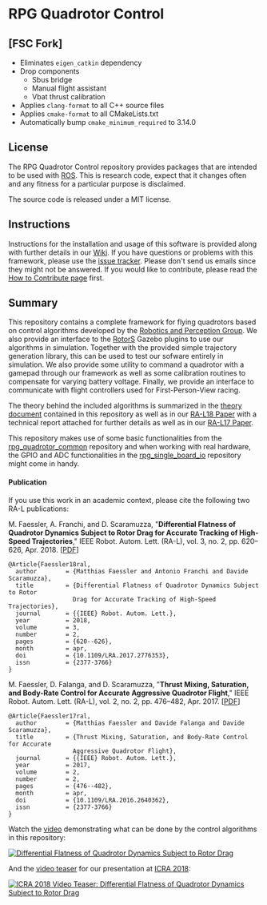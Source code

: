 # RPG Quadrotor Control

## [FSC Fork]

- Eliminates `eigen_catkin` dependency
- Drop components
  - Sbus bridge
  - Manual flight assistant
  - Vbat thrust calibration
- Applies `clang-format` to all C++ source files
- Applies `cmake-format` to all CMakeLists.txt
- Automatically bump `cmake_minimum_required` to 3.14.0

## License

The RPG Quadrotor Control repository provides packages that are intended to be used with [ROS](http://www.ros.org/).
This is research code, expect that it changes often and any fitness for a particular purpose is disclaimed.

The source code is released under a MIT license.

## Instructions

Instructions for the installation and usage of this software is provided along with further details in our [Wiki](https://github.com/uzh-rpg/rpg_quadrotor_control/wiki). If you have questions or problems with this framework, please use the [issue tracker](https://github.com/uzh-rpg/rpg_quadrotor_control/issues). Please don't send us emails since they might not be answered. If you would like to contribute, please read the [How to Contribute page](https://github.com/uzh-rpg/rpg_quadrotor_control/wiki/How-to-Contribute) first.

## Summary

This repository contains a complete framework for flying quadrotors based on control algorithms developed by the [Robotics and Perception Group](http://www.ifi.uzh.ch/en/rpg.html).
We also provide an interface to the [RotorS](https://github.com/ethz-asl/rotors_simulator) Gazebo plugins to use our algorithms in simulation.
Together with the provided simple trajectory generation library, this can be used to test our sofware entirely in simulation.
We also provide some utility to command a quadrotor with a gamepad through our framework as well as some calibration routines to compensate for varying battery voltage.
Finally, we provide an interface to communicate with flight controllers used for First-Person-View racing.

The theory behind the included algorithms is summarized in the [theory document](https://github.com/uzh-rpg/rpg_quadrotor_control/blob/master/documents/theory_and_math/theory_and_math.pdf) contained in this repository as well as in our [RA-L18 Paper](http://rpg.ifi.uzh.ch/docs/RAL18_Faessler.pdf) with a technical report attached for further details as well as in our [RA-L17 Paper](http://rpg.ifi.uzh.ch/docs/RAL17_Faessler.pdf).

This repository makes use of some basic functionalities from the [rpg_quadrotor_common](https://github.com/uzh-rpg/rpg_quadrotor_common) repository and when working with real hardware, the GPIO and ADC functionalities in the [rpg_single_board_io](https://github.com/uzh-rpg/rpg_single_board_io) repository might come in handy.

#### Publication

If you use this work in an academic context, please cite the following two RA-L publications:

M. Faessler, A. Franchi, and D. Scaramuzza, 
"**Differential Flatness of Quadrotor Dynamics Subject to Rotor Drag for Accurate Tracking of High-Speed Trajectories**,"
IEEE Robot. Autom. Lett. (RA-L), vol. 3, no. 2, pp. 620–626, Apr. 2018. [[PDF](http://rpg.ifi.uzh.ch/docs/RAL18_Faessler.pdf)]

    @Article{Faessler18ral,
      author        = {Matthias Faessler and Antonio Franchi and Davide Scaramuzza},
      title         = {Differential Flatness of Quadrotor Dynamics Subject to Rotor
                      Drag for Accurate Tracking of High-Speed Trajectories},
      journal       = {{IEEE} Robot. Autom. Lett.},
      year          = 2018,
      volume        = 3,
      number        = 2,
      pages         = {620--626},
      month         = apr,
      doi           = {10.1109/LRA.2017.2776353},
      issn          = {2377-3766}
    }
    
M. Faessler, D. Falanga, and D. Scaramuzza, 
"**Thrust Mixing, Saturation, and Body-Rate Control for Accurate Aggressive Quadrotor Flight**,"
IEEE Robot. Autom. Lett. (RA-L), vol. 2, no. 2, pp. 476–482, Apr. 2017. [[PDF](http://rpg.ifi.uzh.ch/docs/RAL17_Faessler.pdf)]

    @Article{Faessler17ral,
      author        = {Matthias Faessler and Davide Falanga and Davide Scaramuzza},
      title         = {Thrust Mixing, Saturation, and Body-Rate Control for Accurate
                      Aggressive Quadrotor Flight},
      journal       = {{IEEE} Robot. Autom. Lett.},
      year          = 2017,
      volume        = 2,
      number        = 2,
      pages         = {476--482},
      month         = apr,
      doi           = {10.1109/LRA.2016.2640362},
      issn          = {2377-3766}
    }

Watch the [video](https://youtu.be/VIQILwcM5PA) demonstrating what can be done by the control algorithms in this repository:

[![Differential Flatness of Quadrotor Dynamics Subject to Rotor Drag](http://rpg.ifi.uzh.ch/img/quad_control/thumb_1.jpeg)](https://youtu.be/VIQILwcM5PA)

And the [video teaser](https://youtu.be/LmMgx_vKh5s) for our presentation at [ICRA 2018](https://icra2018.org/):

[![ICRA 2018 Video Teaser: Differential Flatness of Quadrotor Dynamics Subject to Rotor Drag](http://rpg.ifi.uzh.ch/img/quad_control/thumb_2.jpeg)](https://youtu.be/LmMgx_vKh5s)
